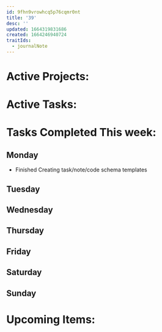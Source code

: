 ```yaml
---
id: 9fhn9vrowhcq5p76cqmr0nt
title: '39'
desc: ''
updated: 1664319831686
created: 1664246940724
traitIds:
  - journalNote
---
```


# Active Projects:
 

# Active Tasks:


# Tasks Completed This week:


## Monday
- Finished Creating task/note/code schema templates



## Tuesday



## Wednesday


## Thursday


## Friday


## Saturday


## Sunday



# Upcoming Items:



